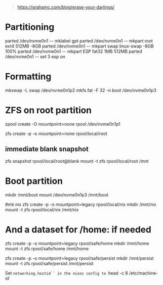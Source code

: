 > https://grahamc.com/blog/erase-your-darlings/

# Partitioning
parted /dev/nvme0n1 -- mklabel gpt
parted /dev/nvme0n1 -- mkpart root ext4 512MB -8GB
parted /dev/nvme0n1 -- mkpart swap linux-swap -8GB 100%
parted /dev/nvme0n1 -- mkpart ESP fat32 1MB 512MB
parted /dev/nvme0n1 -- set 3 esp on

# Formatting
mkswap -L swap /dev/nvme0n1p2
mkfs.fat -F 32 -n boot /dev/nvme0n1p3

# ZFS on root partition
zpool create -O mountpoint=none rpool /dev/nvme0n1p1

zfs create -p -o mountpoint=none rpool/local/root
## immediate blank snapshot
zfs snapshot rpool/local/root@blank
mount -t zfs rpool/local/root /mnt

# Boot partition
mkdir /mnt/boot
mount /dev/nvme0n1p3 /mnt/boot

#mk nix
zfs create -p -o mountpoint=legacy rpool/local/nix
mkdir /mnt/nix
mount -t zfs rpool/local/nix /mnt/nix

# And a dataset for /home: if needed

zfs create -p -o mountpoint=legacy rpool/safe/home
mkdir /mnt/home
mount -t zfs rpool/safe/home /mnt/home

zfs create -p -o mountpoint=legacy rpool/safe/persist
mkdir /mnt/persist
mount -t zfs rpool/safe/persist /mnt/persist

Set `networking.hostid`` in the nixos config to `head -c 8 /etc/machine-id`
